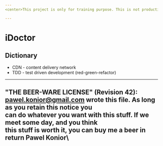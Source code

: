 ```yaml
---
<center>This project is only for training purpose. This is not production code.</center>

---
```



# iDoctor

## Dictionary
- CDN - content delivery network
- TDD - test driven development (red-green-refactor)


----------------------------------------------------------------------------
 "THE BEER-WARE LICENSE" (Revision 42):\
 <pawel.konior@gmail.com> wrote this file. As long as you retain this notice you\
 can do whatever you want with this stuff. If we meet some day, and you think\
 this stuff is worth it, you can buy me a beer in return Pawel Konior\
----------------------------------------------------------------------------
 

